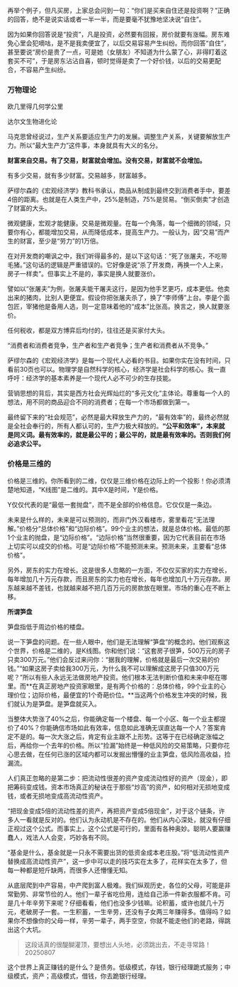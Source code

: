 再举个例子，但凡买房，上家总会问到一句：“你们是买来自住还是投资啊？”正确的回答，绝不是说实话或者一半一半，而是要毫不犹豫地坚决说“自住”。

因为如果你回答说是“投资”，凡是投资，必然要有回报，房价就要有涨幅。房东难免心里会犯嘀咕，是不是我卖便宜了，以后交易容易产生纠纷。而你回答“自住”，甚至要说“房价是贵了一点，可是她（女朋友）不知道为什么蒙了心，非得盯着这套买不可”，于是房东沾沾自喜，顿时觉得是卖了一个好价钱，以后的交易更配合，不容易产生纠纷。

### 万物理论

欧几里得几何学公里

达尔文生物进化论

马克思曾经说过，生产关系要适应生产力的发展。调整生产关系，关键要解放生产力。所以“最大生产力”这件事，本身就具有大义的名分。

**财富来自交易。有了交易，财富就会增加。没有交易，财富就不会增加。**

有多少交易，就有多少财富。交易越多，财富越多。

萨缪尔森的《宏观经济学》教科书承认，商品从制成到最终交到消费者手中，要差4倍的距离。也就是在人类生产中，25%是制造，75%是贸易。“倒买倒卖”才创造了财富的大头。

微观健康，宏观才能健康。交易是微观量。在每一个角落，每一个细微的领域，只要你有心，都能增加交易，从而降低成本，提高生产力。一般认为，因“交易”而产生的财富，至少是“劳力”的1万倍。

在对开发商的嘲讽之中，我们听得最多的，是以下这句话：“死了张屠夫，不吃带毛猪。”这句话的逻辑是严重错误的。它好像是说“杀了开发商，再换一个人上来，房子一样卖”。但事实上不是的，事实是换人就要涨价。

譬如以“张屠夫”为例，张屠夫能干屠夫这行，是因为他手艺更巧，成本更低。他卖出来的猪肉，比别人更便宜。假设你把张屠夫杀了，换了“李师傅”上台。李是个面包匠，宰猪他是备用人选，则一定意味着他的“成本”比张高。换言之，换人就要涨价。



任何税收，都是双方博弈后均付的，往往还是买家付大头。

“消费者和消费者竞争，生产者和生产者竞争；生产者和消费者从不竞争。”

萨缪尔森的《宏观经济学》是每一个现代人必看的书目。如果你实在没有时间，只看前30页也可以。物理学是自然科学的核心，经济学是社会科学的核心。我一直呼吁：经济学的基本素养是一个现代人必不可少的生存技能。

营销思想的背后，其实是西方社会光辉灿烂的“多元文化”主体论。尊重每一个人的想法，用不同的商品迎合不同的消费者；在每一个市场都做到第一。

最终留下来的“社会规范”，必然是最大释放生产力的，“最有效率”的，最终必然就是全社会奉行的，所有人都认可的，生产力极大释放的。**“公平和效率”，本来就是同义词。最有效率的，就是最公平的；最公平的，就是最有效率的。否则我们何必追求公平。**

### 价格是三维的

价格是三维的。你所看到的二维，仅仅是三维价格在边际上的一个投影！你必须清楚地知道，“K线图”是二维的。其中X是时间，Y是价格。

Y仅仅代表的是“最低一套抛盘”，而不是全部的价格信息。它仅仅是一条边。

未来是什么样的，未来是可以预测的，而非门外汉看楼市，雾里看花“无法理解。”价格分“总体价格”和“边际价格”。99个业主的想法，就是总体价格。最低的那1个业主的抛盘，是“边际价格”。“边际价格”当然很重要，因为它代表目前在市场上切实可以成交的价格。可是“边际价格”不能预测未来。预测未来，主要看“总体价格”。

另外，房东的实力在增长。这是很多人忽略的一方面，不仅仅买家的实力在增长，每年增加几十万元存款，而且房东的实力也在增长，每年也增加几十万元存款。房东越来越不差钱，也就越来越不把几百万元的房款放在眼里。市场的重心在不断上移。

**所谓笋盘**

笋盘指低于周边价格的楼盘。

说一下笋盘的问题。在一些人眼中，他们是无法理解“笋盘”的概念的。他们观察这个世界，价格是二维的，是K线图。你和他们说：“这套房子很笋，500万元的房子只卖300万元。”他们会反过来问你：“据我的理解，价格就是最后一次交易的价钱。”“如果这房子卖给我300万元，为什么我不可以理解成这房子只值300万元呢？”所以有些人永远无法做房地产投资。他们根本无法判断价值和未来中枢在哪里。而**在真正房地产投资家眼里，是有两个价格的：总体价格，99个业主的心理价位；边际价格，最便宜的1个奇葩价位。**当这两个价格发生冲突的时候，我们就认为是笋盘。是笋盘就买入。

当整体大势涨了40%之后，你能确定每一个楼盘、每一个小区、每一个业主都提价了40%？你能确信市场如此有效率，信息如此准确无误直达每一个人？答案肯定不是的。每一次大涨之后，肯定有业主跟不上形势。这等于在已经确定涨幅之后，再给你一个去年的价格。所以“捡漏”始终是一种低风险的交易策略，只要你花心思去做，在任何已涨的区域内都可以发掘出懵懂的业主笋盘，低风险高收益，捡漏流。

人们真正忽略的是第二步：把流动性很差的资产变成流动性好的资产（现金），即把筹码变成钱。资本市场真正的秘诀在于那些“炒高”的资产，如何相对无损地变成钱，或者无损地变成高流动性资产。

“把现金变成5倍的流动性差的资产，再把资产变成5倍现金”，对于这个链条，许多人一看就是反对的。他们认为永动机是不存在的。他们从内心深处，就没有仔细正视过这个公式。而事实上，这个公式是可行的，里面有各种奥妙。聪明人要赢赚蠢人，戏法人人会变，巧妙各有不同。

“基金是什么，基金就是一只永不需要出货的低资金成本老庄股。”将“低流动性资产替换成高流动性资产”，这一步中可以走的技巧实在太多了，花样实在太多了，但每一种都是短斤缺两，而很多人还懵懂无知。

从底层爬到中产容易，中产爬到富人极难。我们纵观历史，各位的父母，可能是非常勤劳、非常节俭的人。他们一辈子省吃俭用，连给自己添一件新衣服都不肯。可是几十年辛劳下来呢？仔细看看，他们也没多少钱嘛。论积蓄，或许也就几十万元，老破房子一套。一生积蓄，一生辛劳，还没有子女两三年赚得多。值得吗？如果你不想像你的父母一样，辛劳一辈子，两手空空，你就不能走他们的老路，得跳出这个大坑。

> 这段话真的很醍醐灌顶，要想出人头地，必须跳出去，不走寻常路！20250807



这个世界上真正赚钱的是什么？是债务。低级模式，存钱，银行经理跪式服务；中级模式，资产；高级模式，借钱，你去跪银行经理。







